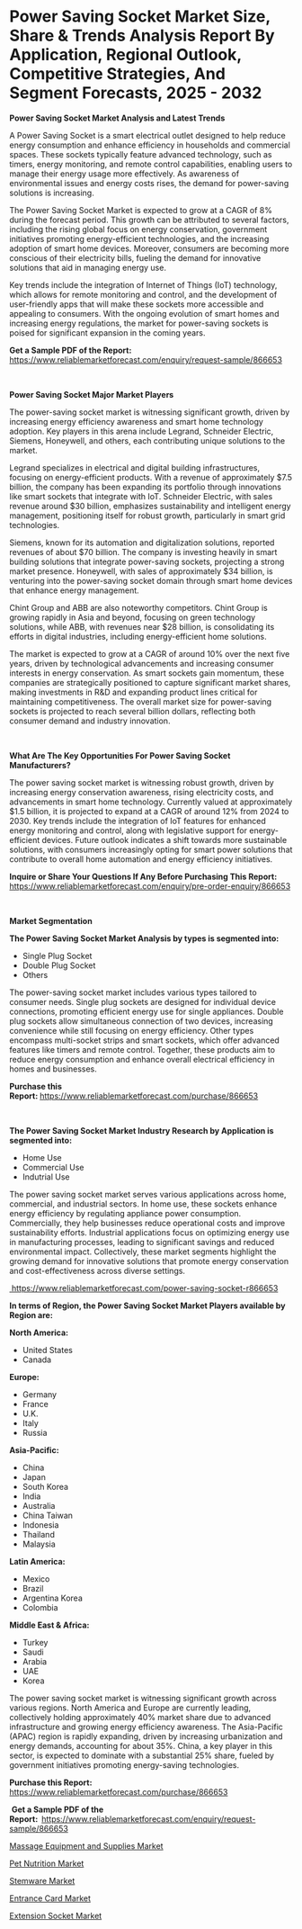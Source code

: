 <p><h1>Power Saving Socket Market Size, Share & Trends Analysis Report By Application, Regional Outlook, Competitive Strategies, And Segment Forecasts, 2025 - 2032</h1></p><p><strong>Power Saving Socket Market Analysis and Latest Trends</strong></p>
<p><p>A Power Saving Socket is a smart electrical outlet designed to help reduce energy consumption and enhance efficiency in households and commercial spaces. These sockets typically feature advanced technology, such as timers, energy monitoring, and remote control capabilities, enabling users to manage their energy usage more effectively. As awareness of environmental issues and energy costs rises, the demand for power-saving solutions is increasing.</p><p>The Power Saving Socket Market is expected to grow at a CAGR of 8% during the forecast period. This growth can be attributed to several factors, including the rising global focus on energy conservation, government initiatives promoting energy-efficient technologies, and the increasing adoption of smart home devices. Moreover, consumers are becoming more conscious of their electricity bills, fueling the demand for innovative solutions that aid in managing energy use.</p><p>Key trends include the integration of Internet of Things (IoT) technology, which allows for remote monitoring and control, and the development of user-friendly apps that will make these sockets more accessible and appealing to consumers. With the ongoing evolution of smart homes and increasing energy regulations, the market for power-saving sockets is poised for significant expansion in the coming years.</p></p>
<p><strong>Get a Sample PDF of the Report:&nbsp;</strong> <a href="https://www.reliablemarketforecast.com/enquiry/request-sample/866653?utm_campaign=1834&utm_medium=2&utm_source=Github&utm_content=ia&utm_term=04042025&utm_id=power-saving-socket">https://www.reliablemarketforecast.com/enquiry/request-sample/866653</a></p>
<p>&nbsp;</p>
<p><strong>Power Saving Socket Major Market Players</strong></p>
<p><p>The power-saving socket market is witnessing significant growth, driven by increasing energy efficiency awareness and smart home technology adoption. Key players in this arena include Legrand, Schneider Electric, Siemens, Honeywell, and others, each contributing unique solutions to the market.</p><p>Legrand specializes in electrical and digital building infrastructures, focusing on energy-efficient products. With a revenue of approximately $7.5 billion, the company has been expanding its portfolio through innovations like smart sockets that integrate with IoT. Schneider Electric, with sales revenue around $30 billion, emphasizes sustainability and intelligent energy management, positioning itself for robust growth, particularly in smart grid technologies.</p><p>Siemens, known for its automation and digitalization solutions, reported revenues of about $70 billion. The company is investing heavily in smart building solutions that integrate power-saving sockets, projecting a strong market presence. Honeywell, with sales of approximately $34 billion, is venturing into the power-saving socket domain through smart home devices that enhance energy management.</p><p>Chint Group and ABB are also noteworthy competitors. Chint Group is growing rapidly in Asia and beyond, focusing on green technology solutions, while ABB, with revenues near $28 billion, is consolidating its efforts in digital industries, including energy-efficient home solutions.</p><p>The market is expected to grow at a CAGR of around 10% over the next five years, driven by technological advancements and increasing consumer interests in energy conservation. As smart sockets gain momentum, these companies are strategically positioned to capture significant market shares, making investments in R&D and expanding product lines critical for maintaining competitiveness. The overall market size for power-saving sockets is projected to reach several billion dollars, reflecting both consumer demand and industry innovation.</p></p>
<p>&nbsp;</p>
<p><strong>What Are The Key Opportunities For Power Saving Socket Manufacturers?</strong></p>
<p><p>The power saving socket market is witnessing robust growth, driven by increasing energy conservation awareness, rising electricity costs, and advancements in smart home technology. Currently valued at approximately $1.5 billion, it is projected to expand at a CAGR of around 12% from 2024 to 2030. Key trends include the integration of IoT features for enhanced energy monitoring and control, along with legislative support for energy-efficient devices. Future outlook indicates a shift towards more sustainable solutions, with consumers increasingly opting for smart power solutions that contribute to overall home automation and energy efficiency initiatives.</p></p>
<p><strong>Inquire or Share Your Questions If Any Before Purchasing This Report:</strong> <a href="https://www.reliablemarketforecast.com/enquiry/pre-order-enquiry/866653?utm_campaign=1834&utm_medium=2&utm_source=Github&utm_content=ia&utm_term=04042025&utm_id=power-saving-socket">https://www.reliablemarketforecast.com/enquiry/pre-order-enquiry/866653</a></p>
<p>&nbsp;</p>
<p><strong>Market Segmentation</strong></p>
<p><strong>The Power Saving Socket Market Analysis by types is segmented into:</strong></p>
<p><ul><li>Single Plug Socket</li><li>Double Plug Socket</li><li>Others</li></ul></p>
<p><p>The power-saving socket market includes various types tailored to consumer needs. Single plug sockets are designed for individual device connections, promoting efficient energy use for single appliances. Double plug sockets allow simultaneous connection of two devices, increasing convenience while still focusing on energy efficiency. Other types encompass multi-socket strips and smart sockets, which offer advanced features like timers and remote control. Together, these products aim to reduce energy consumption and enhance overall electrical efficiency in homes and businesses.</p></p>
<p><strong>Purchase this Report:&nbsp;</strong><a href="https://www.reliablemarketforecast.com/purchase/866653?utm_campaign=1834&utm_medium=2&utm_source=Github&utm_content=ia&utm_term=04042025&utm_id=power-saving-socket">https://www.reliablemarketforecast.com/purchase/866653</a></p>
<p>&nbsp;</p>
<p><strong>The Power Saving Socket Market Industry Research by Application is segmented into:</strong></p>
<p><ul><li>Home Use</li><li>Commercial Use</li><li>Indutrial Use</li></ul></p>
<p><p>The power saving socket market serves various applications across home, commercial, and industrial sectors. In home use, these sockets enhance energy efficiency by regulating appliance power consumption. Commercially, they help businesses reduce operational costs and improve sustainability efforts. Industrial applications focus on optimizing energy use in manufacturing processes, leading to significant savings and reduced environmental impact. Collectively, these market segments highlight the growing demand for innovative solutions that promote energy conservation and cost-effectiveness across diverse settings.</p></p>
<p><a href="https://www.reliablemarketforecast.com/power-saving-socket-r866653?utm_campaign=1834&utm_medium=2&utm_source=Github&utm_content=ia&utm_term=04042025&utm_id=power-saving-socket">&nbsp;https://www.reliablemarketforecast.com/power-saving-socket-r866653</a></p>
<p><strong>In terms of Region, the Power Saving Socket Market Players available by Region are:</strong></p>
<p>
    <p> <strong> North America: </strong>
        <ul>
            <li>United States</li>
            <li>Canada</li>
        </ul>
        </p> 
    <p> <strong> Europe: </strong>
        <ul>
            <li>Germany</li>
            <li>France</li>
            <li>U.K.</li>
            <li>Italy</li>
            <li>Russia</li>
        </ul>
        </p> 
    <p> <strong> Asia-Pacific: </strong>
        <ul>
            <li>China</li>
            <li>Japan</li>
            <li>South Korea</li>
            <li>India</li>
            <li>Australia</li>
            <li>China Taiwan</li>
            <li>Indonesia</li>
            <li>Thailand</li>
            <li>Malaysia</li>
        </ul>
        </p> 
    <p> <strong> Latin America: </strong>
        <ul>
            <li>Mexico</li>
            <li>Brazil</li>
            <li>Argentina Korea</li>
            <li>Colombia</li>
        </ul>
        </p> 
    <p> <strong> Middle East & Africa: </strong>
        <ul>
            <li>Turkey</li>
            <li>Saudi</li>
            <li>Arabia</li>
            <li>UAE</li>
            <li>Korea</li>
        </ul>
    </p>
    </p>
<p><p>The power saving socket market is witnessing significant growth across various regions. North America and Europe are currently leading, collectively holding approximately 40% market share due to advanced infrastructure and growing energy efficiency awareness. The Asia-Pacific (APAC) region is rapidly expanding, driven by increasing urbanization and energy demands, accounting for about 35%. China, a key player in this sector, is expected to dominate with a substantial 25% share, fueled by government initiatives promoting energy-saving technologies.</p></p>
<p><strong>Purchase this Report: </strong><a href="https://www.reliablemarketforecast.com/purchase/866653?utm_campaign=1834&utm_medium=2&utm_source=Github&utm_content=ia&utm_term=04042025&utm_id=power-saving-socket">https://www.reliablemarketforecast.com/purchase/866653</a></p>
<p>&nbsp;<strong>Get a Sample PDF of the Report:&nbsp;&nbsp;</strong><a href="https://www.reliablemarketforecast.com/enquiry/request-sample/866653?utm_campaign=1834&utm_medium=2&utm_source=Github&utm_content=ia&utm_term=04042025&utm_id=power-saving-socket">https://www.reliablemarketforecast.com/enquiry/request-sample/866653</a></p>
<p><strong></strong></p>
<p><p><a href="https://github.com/keehnkaesssi/Market-Research-Report-List-1/blob/main/massage-equipment-and-supplies-market.md?utm_campaign=1834&utm_medium=2&utm_source=Github&utm_content=ia&utm_term=04042025&utm_id=power-saving-socket">Massage Equipment and Supplies Market</a></p><p><a href="https://github.com/negrocybul4w/Market-Research-Report-List-1/blob/main/pet-nutrition-market.md?utm_campaign=1834&utm_medium=2&utm_source=Github&utm_content=ia&utm_term=04042025&utm_id=power-saving-socket">Pet Nutrition Market</a></p><p><a href="https://github.com/tigoryemm/Market-Research-Report-List-1/blob/main/stemware-market.md?utm_campaign=1834&utm_medium=2&utm_source=Github&utm_content=ia&utm_term=04042025&utm_id=power-saving-socket">Stemware Market</a></p><p><a href="https://github.com/djoeamakeh/Market-Research-Report-List-1/blob/main/entrance-card-market.md?utm_campaign=1834&utm_medium=2&utm_source=Github&utm_content=ia&utm_term=04042025&utm_id=power-saving-socket">Entrance Card Market</a></p><p><a href="https://github.com/landtmman/Market-Research-Report-List-1/blob/main/extension-socket-market.md?utm_campaign=1834&utm_medium=2&utm_source=Github&utm_content=ia&utm_term=04042025&utm_id=power-saving-socket">Extension Socket Market</a></p></p>